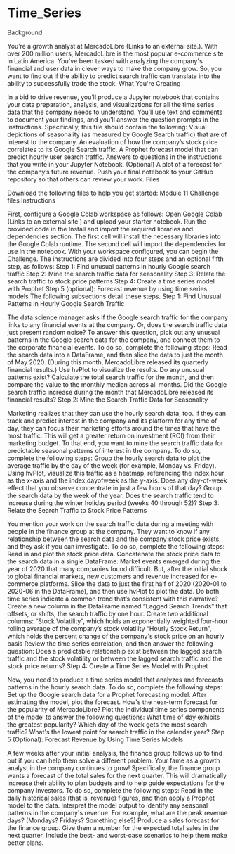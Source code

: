 # Time_Series
Background

You’re a growth analyst at MercadoLibre (Links to an external site.). With over 200 million users, MercadoLibre is the most popular e-commerce site in Latin America. You've been tasked with analyzing the company's financial and user data in clever ways to make the company grow. So, you want to find out if the ability to predict search traffic can translate into the ability to successfully trade the stock.
What You're Creating

In a bid to drive revenue, you’ll produce a Jupyter notebook that contains your data preparation, analysis, and visualizations for all the time series data that the company needs to understand. You’ll use text and comments to document your findings, and you’ll answer the question prompts in the instructions. Specifically, this file should contain the following:
Visual depictions of seasonality (as measured by Google Search traffic) that are of interest to the company.
An evaluation of how the company’s stock price correlates to its Google Search traffic.
A Prophet forecast model that can predict hourly user search traffic.
Answers to questions in the instructions that you write in your Jupyter Notebook.
(Optional) A plot of a forecast for the company’s future revenue.
Push your final notebook to your GitHub repository so that others can review your work.
Files

Download the following files to help you get started:
Module 11 Challenge files
Instructions

First, configure a Google Colab workspace as follows:
Open Google Colab (Links to an external site.) and upload your starter notebook.
Run the provided code in the Install and import the required libraries and dependencies section.
The first cell will install the necessary libraries into the Google Colab runtime.
The second cell will import the dependencies for use in the notebook.
With your workspace configured, you can begin the Challenge. The instructions are divided into four steps and an optional fifth step, as follows:
Step 1: Find unusual patterns in hourly Google search traffic
Step 2: Mine the search traffic data for seasonality
Step 3: Relate the search traffic to stock price patterns
Step 4: Create a time series model with Prophet
Step 5 (optional): Forecast revenue by using time series models
The following subsections detail these steps.
Step 1: Find Unusual Patterns in Hourly Google Search Traffic

The data science manager asks if the Google search traffic for the company links to any financial events at the company. Or, does the search traffic data just present random noise? To answer this question, pick out any unusual patterns in the Google search data for the company, and connect them to the corporate financial events.
To do so, complete the following steps:
Read the search data into a DataFrame, and then slice the data to just the month of May 2020. (During this month, MercadoLibre released its quarterly financial results.) Use hvPlot to visualize the results. Do any unusual patterns exist?
Calculate the total search traffic for the month, and then compare the value to the monthly median across all months. Did the Google search traffic increase during the month that MercadoLibre released its financial results?
Step 2: Mine the Search Traffic Data for Seasonality

Marketing realizes that they can use the hourly search data, too. If they can track and predict interest in the company and its platform for any time of day, they can focus their marketing efforts around the times that have the most traffic. This will get a greater return on investment (ROI) from their marketing budget.
To that end, you want to mine the search traffic data for predictable seasonal patterns of interest in the company. To do so, complete the following steps:
Group the hourly search data to plot the average traffic by the day of the week (for example, Monday vs. Friday).
Using hvPlot, visualize this traffic as a heatmap, referencing the index.hour as the x-axis and the index.dayofweek as the y-axis. Does any day-of-week effect that you observe concentrate in just a few hours of that day?
Group the search data by the week of the year. Does the search traffic tend to increase during the winter holiday period (weeks 40 through 52)?
Step 3: Relate the Search Traffic to Stock Price Patterns

You mention your work on the search traffic data during a meeting with people in the finance group at the company. They want to know if any relationship between the search data and the company stock price exists, and they ask if you can investigate.
To do so, complete the following steps:
Read in and plot the stock price data. Concatenate the stock price data to the search data in a single DataFrame.
Market events emerged during the year of 2020 that many companies found difficult. But, after the initial shock to global financial markets, new customers and revenue increased for e-commerce platforms. Slice the data to just the first half of 2020 (2020-01 to 2020-06 in the DataFrame), and then use hvPlot to plot the data. Do both time series indicate a common trend that’s consistent with this narrative?
Create a new column in the DataFrame named “Lagged Search Trends” that offsets, or shifts, the search traffic by one hour. Create two additional columns:
“Stock Volatility”, which holds an exponentially weighted four-hour rolling average of the company’s stock volatility
“Hourly Stock Return”, which holds the percent change of the company's stock price on an hourly basis
Review the time series correlation, and then answer the following question: Does a predictable relationship exist between the lagged search traffic and the stock volatility or between the lagged search traffic and the stock price returns?
Step 4: Create a Time Series Model with Prophet

Now, you need to produce a time series model that analyzes and forecasts patterns in the hourly search data. To do so, complete the following steps:
Set up the Google search data for a Prophet forecasting model.
After estimating the model, plot the forecast. How's the near-term forecast for the popularity of MercadoLibre?
Plot the individual time series components of the model to answer the following questions:
What time of day exhibits the greatest popularity?
Which day of the week gets the most search traffic?
What's the lowest point for search traffic in the calendar year?
Step 5 (Optional): Forecast Revenue by Using Time Series Models

A few weeks after your initial analysis, the finance group follows up to find out if you can help them solve a different problem. Your fame as a growth analyst in the company continues to grow!
Specifically, the finance group wants a forecast of the total sales for the next quarter. This will dramatically increase their ability to plan budgets and to help guide expectations for the company investors.
To do so, complete the following steps:
Read in the daily historical sales (that is, revenue) figures, and then apply a Prophet model to the data.
Interpret the model output to identify any seasonal patterns in the company's revenue. For example, what are the peak revenue days? (Mondays? Fridays? Something else?)
Produce a sales forecast for the finance group. Give them a number for the expected total sales in the next quarter. Include the best- and worst-case scenarios to help them make better plans.

